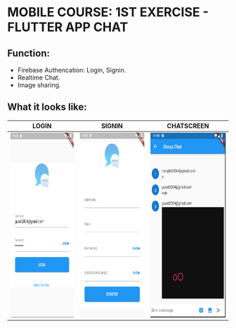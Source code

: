 # MOBILE COURSE: 1ST EXERCISE - FLUTTER APP CHAT

## Function:
- Firebase Authencation: Login, Signin.
- Realtime Chat.
- Image sharing.

## What it looks like:
| LOGIN | SIGNIN | CHATSCREEN |
| ----- | ------ | ---------- |
| <img alt="Login" src="login.PNG" height="420"> | <img alt="Register" src="register.PNG" height="420"> | <img alt="Chatscreen" src="chatscreen.PNG" height="420"> |
